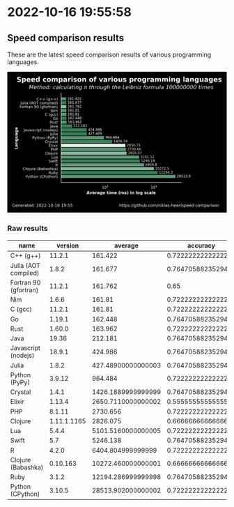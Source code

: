 # 2022-10-16 19:55:58

## Speed comparison results

These are the latest speed comparison results of various programming languages.

![plot](../assets/2022-10-16T195558/combined_results.png "Speed comparison of programming languages")

### Raw results

| name                  | version     | average            | accuracy           |
| --------------------- | ----------- | ------------------ | ------------------ |
| C++ (g++)             | 11.2.1      | 161.422            | 0.7222222222222222 |
| Julia (AOT compiled)  | 1.8.2       | 161.677            | 0.7647058823529411 |
| Fortran 90 (gfortran) | 11.2.1      | 161.762            | 0.65               |
| Nim                   | 1.6.6       | 161.81             | 0.7222222222222222 |
| C (gcc)               | 11.2.1      | 161.81             | 0.7222222222222222 |
| Go                    | 1.19.1      | 162.448            | 0.7647058823529411 |
| Rust                  | 1.60.0      | 163.962            | 0.7222222222222222 |
| Java                  | 19.36       | 212.181            | 0.7647058823529411 |
| Javascript (nodejs)   | 18.9.1      | 424.986            | 0.7647058823529411 |
| Julia                 | 1.8.2       | 427.48900000000003 | 0.7647058823529411 |
| Python (PyPy)         | 3.9.12      | 964.484            | 0.7222222222222222 |
| Crystal               | 1.4.1       | 1426.1889999999999 | 0.7647058823529411 |
| Elixir                | 1.13.4      | 2650.7110000000002 | 0.5555555555555556 |
| PHP                   | 8.1.11      | 2730.656           | 0.7222222222222222 |
| Clojure               | 1.11.1.1165 | 2826.075           | 0.6666666666666666 |
| Lua                   | 5.4.4       | 5101.5160000000005 | 0.7222222222222222 |
| Swift                 | 5.7         | 5246.138           | 0.7647058823529411 |
| R                     | 4.2.0       | 6404.804999999999  | 0.7222222222222222 |
| Clojure (Babashka)    | 0.10.163    | 10272.460000000001 | 0.6666666666666666 |
| Ruby                  | 3.1.2       | 12194.286999999998 | 0.7647058823529411 |
| Python (CPython)      | 3.10.5      | 28513.902000000002 | 0.7222222222222222 |

